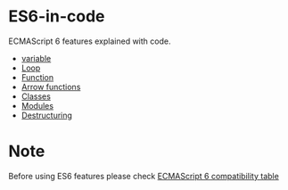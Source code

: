 # ES6-in-code
ECMAScript 6 features explained with code.


* [variable](js/variable-es6.js)
* [Loop](js/loop-es6.js)
* [Function](js/function-es6.js)
* [Arrow functions](js/arrow-es6.js)
* [Classes](js/classes-es6.js)
* [Modules](js/modules-es6.js)
* [Destructuring](js/destructuring-es6.js)


# Note
Before using ES6 features please check [ECMAScript 6 compatibility table](https://kangax.github.io/compat-table/es6/)

